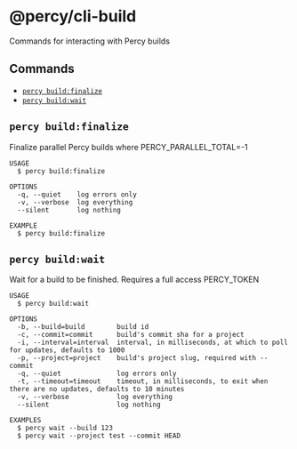 # @percy/cli-build

Commands for interacting with Percy builds

## Commands
<!-- commands -->
* [`percy build:finalize`](#percy-buildfinalize)
* [`percy build:wait`](#percy-buildwait)

## `percy build:finalize`

Finalize parallel Percy builds where PERCY_PARALLEL_TOTAL=-1

```
USAGE
  $ percy build:finalize

OPTIONS
  -q, --quiet    log errors only
  -v, --verbose  log everything
  --silent       log nothing

EXAMPLE
  $ percy build:finalize
```

## `percy build:wait`

Wait for a build to be finished. Requires a full access PERCY_TOKEN

```
USAGE
  $ percy build:wait

OPTIONS
  -b, --build=build        build id
  -c, --commit=commit      build's commit sha for a project
  -i, --interval=interval  interval, in milliseconds, at which to poll for updates, defaults to 1000
  -p, --project=project    build's project slug, required with --commit
  -q, --quiet              log errors only
  -t, --timeout=timeout    timeout, in milliseconds, to exit when there are no updates, defaults to 10 minutes
  -v, --verbose            log everything
  --silent                 log nothing

EXAMPLES
  $ percy wait --build 123
  $ percy wait --project test --commit HEAD
```
<!-- commandsstop -->
